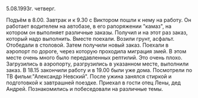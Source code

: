 5.08.1993г. четверг. 

Подъём в 8.00. Завтрак и к 9.30 с Виктором пошли к нему на работу.
  Он работает водителем на автобазе, в его рапоряжении "камаз", на котором он выполняет различные заказы. Получил и на этот раз заказ, который надо выполнить. Вместе поехали. Возили грунт, асфальт. Отобедали в столовой. Затем получили новый заказ. Поехали в аэропорт по дороге, через которую проходила миграция змей. В этом месте очень много было передавленных рептилий. Это очень плохо. Загрузились в аэропорту, разгрузились в указанном месте, выполнили заказ. В 18.15 закончили работу и в 19.00 были уже дома.
   Посмотрели по ТВ фильм:"Александр Невский". После ужина занялся стиркой и подготовкой к завтрашней поездке.
  Приехал в гости отец Лены, дед Андрей. Познакомились и побеседовали на различные темы.
